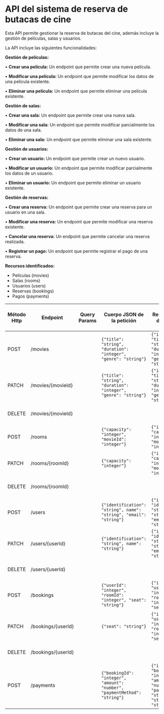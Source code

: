 # API del sistema de reserva de butacas de cine

Esta API permite gestionar la reserva de butacas del cine, además incluye la gestión de películas, salas y usuarios.

La API incluye las siguientes funcionalidades:

**Gestión de películas:**

• **Crear una película:** Un endpoint que permite crear una nueva película.

• **Modificar una película:** Un endpoint que permite modificar los datos de una película existente.

• **Eliminar una película:** Un endpoint que permite eliminar una película existente.

**Gestión de salas:**

• **Crear una sala:** Un endpoint que permite crear una nueva sala.

• **Modificar una sala:** Un endpoint que permite modificar parcialmente los datos de una sala.

• **Eliminar una sala:** Un endpoint que permite eliminar una sala existente.

**Gestión de usuarios:**

• **Crear un usuario:** Un endpoint que permite crear un nuevo usuario.

• **Modificar un usuario:** Un endpoint que permite modificar parcialmente los datos de un usuario.

• **Eliminar un usuario:** Un endpoint que permite eliminar un usuario existente.

**Gestión de reservas:**

• **Crear una reserva:** Un endpoint que permite crear una reserva para un usuario en una sala.

• **Modificar una reserva:** Un endpoint que permite modificar una reserva existente.

• **Cancelar una reserva:** Un endpoint que permite cancelar una reserva realizada.

• **Registrar un pago:** Un endpoint que permite registrar el pago de una reserva.

**Recursos identificados:**
- Películas (movies)
- Salas (rooms)
- Usuarios (users)
- Reservas (bookings)
- Pagos (payments)

| Método Http | Endpoint           | Query Params | Cuerpo JSON de la petición                                                | Respuesta JSON de la petición                                                                                  | Códigos HTTP de respuesta posibles |
|-------------|--------------------|--------------|---------------------------------------------------------------------------|----------------------------------------------------------------------------------------------------------------|------------------------------------|
| POST        | /movies            |              | `{"title": "string", "duration": "integer", "genre": "string"}`           | `{"id": "integer", "title": "string", "duration": "integer", "genre": "string"}`                               | 201 Created, 400 Bad Request       |
| PATCH       | /movies/{movieId}  |              | `{"title": "string", "duration": "integer", "genre": "string"}`           | `{"id": "integer", "title": "string", "duration": "integer", "genre": "string"}`                               | 200 OK, 404 NotFound               |
| DELETE      | /movies/{movieId}  |              |                                                                           |                                                                                                                | 200 OK, 404 Not Found              |
| POST        | /rooms             |              | `{"capacity": "integer", "movieId": "integer"}`                           | `{"id": "integer", "capacity": "integer", "movieId": "integer"}`                                               | 201 Created, 400 Bad Request       |
| PATCH       | /rooms/{roomId}    |              | `{"capacity": "integer"}`                                                 | `{"id": "integer", "capacity": "integer", "movieId": "integer"}`                                               | 200 OK, 404 Not Found              |
| DELETE      | /rooms/{roomId}    |              |                                                                           |                                                                                                                | 200 OK, 404 Not Found              |
| POST        | /users             |              | `{"identification": "string", name": "string", "email": "string"}`        | `{"id": "integer", "identification": "string", "name": "string", "email": "string"}`                           | 201 Created, 400 Bad Request       |
| PATCH       | /users/{userId}    |              | `{"identification": "string", name": "string"}`                           | `{"id": "integer", "identification": "string", "name": "string", "email": "string"}`                           | 200 OK, 404 Not Found              |
| DELETE      | /users/{userId}    |              |                                                                           |                                                                                                                | 200 OK, 404 Not Found              |
| POST        | /bookings          |              | `{"userId": "integer", "roomId": "integer", "seat": "string"}`            | `{"id": "integer", "userId": "integer", "roomId": "integer", "seat": "string"}`                                | 201 Created, 400 Bad Request       |
| PATCH       | /bookings/{userId} |              | `{"seat": "string"}`                                                      | `{"id": "integer", "userId": "integer", "roomId": "integer", "sear": "string"}`                                | 200 OK, 404 Not Found              |
| DELETE      | /bookings/{userId} |              |                                                                           |                                                                                                                | 200 OK, 404 Not Found              |
| POST        | /payments          |              | `{"bookingId": "integer", "amount": "number", "paymentMethod": "string"}` | `{"id": "integer", "bookingId": "integer", "amount": "number", "paymentMethod": "string", "status": "string"}` | 201 Created, 400 Bad Request       |